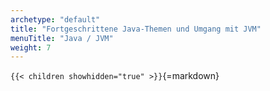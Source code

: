 ```yaml
---
archetype: "default"
title: "Fortgeschrittene Java-Themen und Umgang mit JVM"
menuTitle: "Java / JVM"
weight: 7
---
```



`{{< children showhidden="true" >}}`{=markdown}
